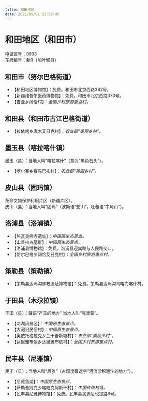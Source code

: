 ```yaml
---
title: 和田地区  
date: 2021/05/01 21:59:45  
---
```

  
# 和田地区（和田市）  
电话区号：0903  
车牌编号：新R（加叶城县）  

## 和田市（努尔巴格街道）  
* 【和田地区博物馆】：免费。和田市北京西路342号。  
* 【新疆维吾尔医药博物馆】：免费。和田市北京西路370号。  
* 【吉亚乡阔恰村】：*全国乡村旅游重点村。*  

## 和田县（和田市古江巴格街道）  
* 【拉依喀乡库木艾日克村】：*农业部“美丽乡村”。*  

## 墨玉县（喀拉喀什镇）  
墨玉（县）：当地人叫“喀拉喀什”（意为“黑色石头”）。  
* 【喀尔赛乡赛先巴扎村】：*农业部“美丽乡村”。*  

## 皮山县（固玛镇）  
革命文物保护利用片区（新疆片区）。  
皮山（县）：当地人叫“固玛”（波斯语“蛇山”，吐蕃语“牛角山”）。  

## 洛浦县（洛浦镇）  
* 【热瓦克佛寺遗址】：*中国原生态景点。*  
* 【山普拉古墓群】：*中国原生态景点。*  
* 【洛浦县博物馆】：免费。洛浦县迎宾路与人民路交口。  
* 【恰尔巴格乡阔恰艾日克村】：*全国乡村旅游重点村。*  

## 策勒县（策勒镇）  
* 【策勒县达玛沟佛教遗址博物馆】：免费。策勒县达玛沟乌喀力喀什村。  

## 于田县（木尕拉镇）  
于田（县）：藏语“产玉的地方” 当地人叫“克里亚”。  
* 【龙湖风景区】：*中国原生态景点。*  
* 【大河沿民俗村】：*中国原生态景点。*  
* 【奥依托格拉克乡兰干吾斯塘村】：*农业部“美丽乡村”。*  
* 【达里雅布依乡达里雅布依村】：*全国乡村旅游重点村。*  

## 民丰县（尼雅镇）  
民丰（县）：当地人叫“尼雅”（古印度旁遮宇“河流淤积泥沙的地方”）。  
* 【尼雅鱼湖】：*中国原生态景点。*  
* 【萨勒吾则克乡喀帕克阿斯干村】：*中国传统村落。*  
* 【民丰县尼雅博物馆】：免费。民丰县买迪尼也提路8号。  
